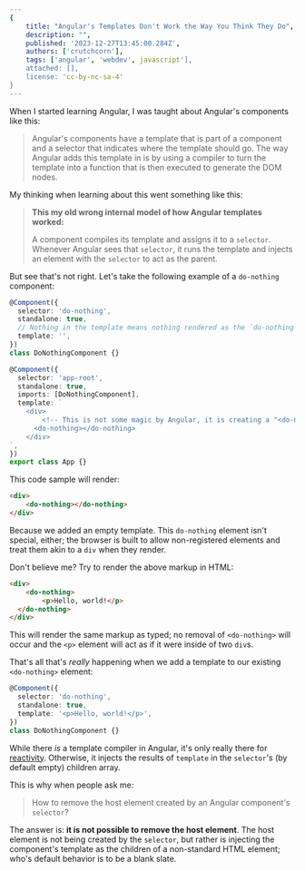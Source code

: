 ```yaml
---
{
	title: "Angular's Templates Don't Work the Way You Think They Do",
	description: "",
	published: '2023-12-27T13:45:00.284Z',
	authors: ['crutchcorn'],
	tags: ['angular', 'webdev', javascript'],
	attached: [],
	license: 'cc-by-nc-sa-4'
}
---
```


When I started learning Angular, I was taught about Angular's components like this:

> Angular's components have a template that is part of a component and a selector that indicates where the template should go. The way Angular adds this template in is by using a compiler to turn the template into a function that is then executed to generate the DOM nodes.

 My thinking when learning about this went something like this:

> **This my old wrong internal model of how Angular templates worked:**
>
> A component compiles its template and assigns it to a `selector`. Whenever Angular sees that `selector`, it runs the template and injects an element with the `selector` to act as the parent.

But see that's not right. Let's take the following example of a `do-nothing` component:

```typescript
@Component({
  selector: 'do-nothing',
  standalone: true,
  // Nothing in the template means nothing rendered as the `do-nothing` element
  template: '',
})
class DoNothingComponent {}

@Component({
  selector: 'app-root',
  standalone: true,
  imports: [DoNothingComponent],
  template: `
    <div>
    	<!-- This is not some magic by Angular, it is creating a "<do-nothing>" in the DOM -->
      <do-nothing></do-nothing>
    </div>
`,
})
export class App {}
```

This code sample will render:

````html
<div>
	<do-nothing></do-nothing>
</div>
````

Because we added an empty template. This `do-nothing` element isn't special, either; the browser is built to allow non-registered elements and treat them akin to a `div` when they render.

Don't believe me? Try to render the above markup in HTML:

```html
<div>
	<do-nothing>
		<p>Hello, world!</p>
  </do-nothing>
</div>
```

This will render the same markup as typed; no removal of `<do-nothing>` will occur and the `<p>` element will act as if it were inside of two `div`s.

That's all that's _really_ happening when we add a template to our existing `<do-nothing>` element:

```typescript
@Component({
  selector: 'do-nothing',
  standalone: true,
  template: '<p>Hello, world!</p>',
})
class DoNothingComponent {}
```

While there _is_ a template compiler in Angular, it's only really there for [reactivity](/posts/what-is-reactivity). Otherwise, it injects the results of `template` in the `selector`'s (by default empty) children array.

This is why when people ask me:

> How to remove the host element created by an Angular component's `selector`?

The answer is: **it is not possible to remove the host element**. The host element is not being created by the `selector`, but rather is injecting the component's template as the children of a non-standard HTML element; who's default behavior is to be a blank slate.

